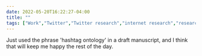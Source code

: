 ---date: 2022-05-20T16:22:27-04:00title: ""tags: ["Work","Twitter","Twitter research","internet research","research","writing"]---Just used the phrase 'hashtag ontology' in a draft manuscript, and I think that will keep me happy the rest of the day.